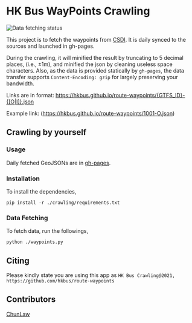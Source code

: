 # HK Bus WayPoints Crawling

![Data fetching status](https://github.com/hkbus/route-waypoints/actions/workflows/crawl.yml/badge.svg) 

This project is to fetch the waypoints from [CSDI](https://portal.csdi.gov.hk/geoportal/#metadataInfoPanel). It is daily synced to the sources and launched in gh-pages.

During the crawling, it will minified the result by truncating to 5 decimal places, (i.e., ±1m), and minified the json by cleaning useless space characters. Also, as the data is provided statically by `gh-pages`, the data transfer supports `Content-Encoding: gzip` for largely preserving your bandwidth.

Links are in format: https://hkbus.github.io/route-waypoints/{GTFS_ID}-{[O|I]}.json

Example link: (https://hkbus.github.io/route-waypoints/1001-O.json)

## Crawling by yourself

### Usage
Daily fetched GeoJSONs are in [gh-pages](https://github.com/hkbus/route-waypoints/tree/gh-pages).

### Installation

To install the dependencies,
```
pip install -r ./crawling/requirements.txt
```

### Data Fetching

To fetch data, run the followings,
```
python ./waypoints.py
```

## Citing 

Please kindly state you are using this app as
`
HK Bus Crawling@2021, https://github.com/hkbus/route-waypoints
`

## Contributors
[ChunLaw](http://github.com/chunlaw/)
